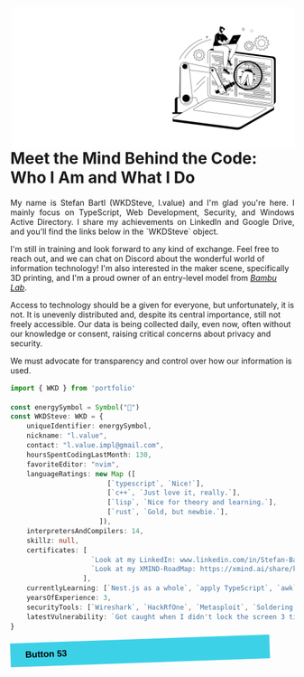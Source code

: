 <img src="./public/images/zahnrad.jpg" min-width="250px" max-width="250px" width="250px" align="right" alt="www.freepik.com">
<img src="./public/images/dev_logo.png" min-width="250px" max-width="250px" width="250px" align="right" alt="My own logo with slogan: Loving science, tech & peace!">

<h1>Meet the Mind Behind the Code: <b>Who</b> I Am and <b>What</b> I Do</h1>
<p align="justify"> My name is Stefan Bartl (WKDSteve, l.value) and I'm glad you're here. I mainly focus on TypeScript, Web Development, Security, and Windows Active Directory. I share my achievements on LinkedIn and Google Drive, and you'll find the links below in the `WKDSteve` object.

I'm still in training and look forward to any kind of exchange. Feel free to reach out, and we can chat on Discord about the wonderful world of information technology! I'm also interested in the maker scene, specifically 3D printing, and I'm a proud owner of an entry-level model from [*Bambu Lab*](https://eu.store.bambulab.com/en-at/products/a1-mini).

Access to technology should be a given for everyone, but unfortunately, it is not. It is unevenly distributed and, despite its central importance, still not freely accessible. Our data is being collected daily, even now, often without our knowledge or consent, raising critical concerns about privacy and security.</p>
<p>We must advocate for transparency and control over how our information is used.</p>

```ts
import { WKD } from 'portfolio'

const energySymbol = Symbol("🍮")
const WKDSteve: WKD = {
    uniqueIdentifier: energySymbol,
    nickname: "l.value",
    contact: "l.value.impl@gmail.com",
    hoursSpentCodingLastMonth: 130,
    favoriteEditor: "nvim",
    languageRatings: new Map ([
                        [`typescript`, `Nice!`],
                        [`c++`, `Just love it, really.`],
                        [`lisp`, `Nice for theory and learning.`],
                        [`rust`, `Gold, but newbie.`], 
                      ]),
    interpretersAndCompilers: 14,
    skillz: null,
    certificates: [
                    `Look at my LinkedIn: www.linkedin.com/in/Stefan-Bartl`,
                    `Look at my XMIND-RoadMap: https://xmind.ai/share/k2PSPlst`
                  ],
    currentlyLearning: [`Nest.js as a whole`, `apply TypeScript`, `awk`, `Windows Administration`],
    yearsOfExperience: 3,
    securityTools: [`Wireshark`, `HackRfOne`, `Metasploit`, `Soldering iron`],
    latestVulnerability: `Got caught when I didn't lock the screen 3 times when I was a customer.`,
}
```

<button style="background-color: #3DD1E7; border: 0; box-sizing: border-box; color: #000000; display: flex; font-size: 1rem; font-weight: 700; padding: .75rem 1.65rem; width: 100%; max-width: 460px; transform: rotate(-2deg);" role="button" link>Button 53</button>